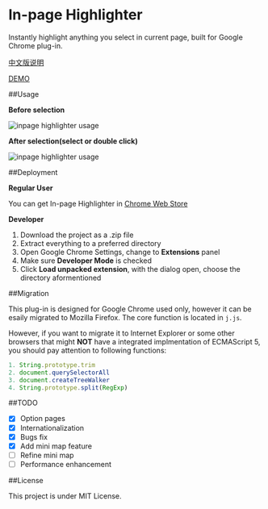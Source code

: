 In-page Highlighter
===================

Instantly highlight anything you select in current page, built for Google Chrome plug-in.

[中文版说明](http://undefinedblog.com/2013/09/chrome-plugin-in-page-highlighter/)

[DEMO](http://jasonslyvia.github.io/In-page-Highlighter/)

##Usage

**Before selection**

![inpage highlighter usage](http://ww4.sinaimg.cn/mw690/831e9385jw1e8h7jn93tgj20pu0dwdie.jpg)

**After selection(select or double click)**

![inpage highlighter usage](http://ww2.sinaimg.cn/mw690/831e9385jw1e8h7jm1p96j20pq0dx414.jpg)

##Deployment

**Regular User**

You can get In-page Highlighter in [Chrome Web Store](https://chrome.google.com/webstore/detail/in-page-highlighter/jieapbldippnhiccagafbdbhipaaanei)

**Developer**

1. Download the project as a .zip file
2. Extract everything to a preferred directory
3. Open Google Chrome Settings, change to **Extensions** panel
4. Make sure **Developer Mode** is checked
5. Click **Load unpacked extension**, with the dialog open, choose the directory aformentioned

##Migration

This plug-in is designed for Google Chrome used only, however it can be esaily migrated to Mozilla Firefox. The core function is located in `j.js`.

However, if you want to migrate it to Internet Explorer or some other browsers that might **NOT** have a integrated implmentation of ECMAScript 5, you should pay attention to following functions:

```javascript
1. String.prototype.trim
2. document.querySelectorAll
3. document.createTreeWalker
4. String.prototype.split(RegExp)
```

##TODO
 - [x] Option pages
 - [x] Internationalization 
 - [x] Bugs fix
 - [x] Add mini map feature
 - [ ] Refine mini map
 - [ ] Performance enhancement

##License

This project is under MIT License.
 
